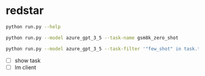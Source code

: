 # redstar

```bash
python run.py --help
```

```bash
python run.py --model azure_gpt_3_5 --task-name gsm8k_zero_shot
```

```bash
python run.py --model azure_gpt_3_5 --task-filter '"few_shot" in task.tags'
```


- [ ]  show task
- [ ] lm client